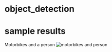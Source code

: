 # object_detection

# sample results

Motorbikes and a person
![motorbikes and person](http://i.imgur.com/bzpdub5.png "")
